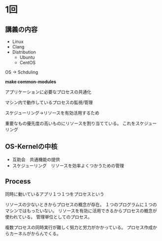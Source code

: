 # 1回

## 講義の内容

- Linux
- Clang
- Distribution
  - Ubuntu
  - CentOS

OS -> Schduling

**make common-modules**

アプリケーションに必要なプロセスの共通化

マシン内で動作しているプロセスの監視/管理

スケジューリング→リソースを有効活用するため

重要なもの優先度の高いものにリソースを割り当てている。
これをスケジューリング

## OS-Kernelの中核

- 互助会　共通機能の提供
- スケジューリング　リソースを効率よくつかうための管理

## Process

同時に動いているアプリ１つ１つをプロセスという

リソースの少ないときからプロセスの概念が存在。
１つのプログラムに１つのマシンではもったいない。
リソースを有効に活用できるからプロセスの概念が使われている。
管理単位としてのプロセス。

複数プロセスの同時実行が難しく努力と労力がかかっている。
プロセス作成からカーネルがからんでくる。
